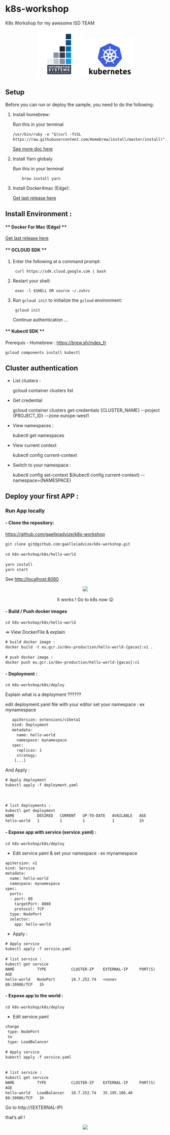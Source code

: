 # k8s-workshop

K8s Workshop for my awesome ISD TEAM

<p align="center">
<img src="https://raw.githubusercontent.com/gaelleiadvize/k8s-workshop/master/img/isd.png" width="150">
<img src="https://raw.githubusercontent.com/gaelleiadvize/k8s-workshop/master/img/k8s.png" width="150">
</p>

## Setup

Before you can run or deploy the sample, you need to do the following:

1.  Install homebrew:

      Run this in your terminal 
    
        /usr/bin/ruby -e "$(curl -fsSL https://raw.githubusercontent.com/Homebrew/install/master/install)"

    [See more doc here][homebrew]
    
2.  Install Yarn globaly

    Run this in your terminal 
        
            brew install yarn


3.  Install Docker4mac (Edge):

    [Get last release here][docker4Mac]


## Install Environment : 


####  ** Docker For Mac (Edge) **

[Get last release here][docker4Mac]


#### ** GCLOUD SDK **


1. Enter the following at a command prompt:

        curl https://sdk.cloud.google.com | bash
        
2. Restart your shell:

        exec -l $SHELL OR source ~/.zshrc
     
3. Run `gcloud init` to initialize the `gcloud` environment:

        gcloud init
            
   Continue authentication ...  
            
 
#### ** Kubectl SDK **

Prerequis - Homebrew : https://brew.sh/index_fr


    gcloud components install kubectl           
            

## Cluster authentication



- List clusters : 


    gcloud container clusters list


- Get credential 
    
    
    gcloud container clusters get-credentials {CLUSTER_NAME} --project {PROJECT_ID} --zone europe-west1


- View namespaces :


    kubectl get namespaces


- View current context

    
    kubectl config current-context



- Switch to your namespace : 


    kubectl config set-context $(kubectl config current-context) --namespace={NAMESPACE}
    


## Deploy your first APP :


### Run App locally

        
#### - Clone the repository: 

 https://github.com/gaelleiadvize/k8s-workshop
 

    git clone git@github.com:gaelleiadvize/k8s-workshop.git
    
    cd k8s-workshop/k8s/hello-world
    
    yarn install
    yarn start
    
    
  See  <a href="http://localhost:8080" target="blank">http://localhost:8080</a>

<p align="center">
<img src="https://i.giphy.com/l3q2SH4Cmhh8F40jS.gif">
</p>


<p align="center">It works ! Go to k8s now 😛 </p>




#### -  Build / Push docker images


    cd k8s-workshop/k8s/hello-world
    
   => View DockerFile & explain
    
    # build docker image : 
    docker build -t eu.gcr.io/dev-production/hello-world-{gacas}:v1 .
    
    # push docker image : 
    docker push eu.gcr.io/dev-production/hello-world-{gacas}:v1




#### - Deployment :

    cd k8s-workshop/k8s/deploy
    
   Explain what is a deployment ??????
    
   edit deployment.yaml file with your editor
   set your namespace : ex mynamespace
   
       apiVersion: extensions/v1beta1
       kind: Deployment
       metadata:
         name: hello-world
         namespace: mynamespace
       spec:
         replicas: 1
         strategy:
        [...]
  
  And Apply :  
  
  
    # Apply deployment 
    kubectl apply -f deployment.yaml
    
    
    
    # list deployments : 
    kubectl get deployment
    NAME          DESIRED   CURRENT   UP-TO-DATE   AVAILABLE   AGE
    hello-world   1         1         1            1           1h   
    
   
    

#### - Expose app with service (service.yaml) :
    
    cd k8s-workshop/k8s/deploy
    
   * Edit service.yaml & set your namespace : ex mynamespace
    
    apiVersion: v1
    kind: Service
    metadata:
      name: hello-world
      namespace: mynamespace
    spec:
      ports:
      - port: 80
        targetPort: 8080
        protocol: TCP
      type: NodePort
      selector:
        app: hello-world
    
   * Apply : 
   
    # Apply service 
    kubectl apply -f service.yaml

    # list service : 
    kubectl get service
    NAME          TYPE           CLUSTER-IP    EXTERNAL-IP     PORT(S)        AGE
    hello-world   NodePort       10.7.252.74   <none>          80:30986/TCP   1h


#### -  Expose app to the world :


    cd k8s-workshop/k8s/deploy
    
   * Edit service.yaml
    
    change 
     type: NodePort
     to 
     type: LoadBalancer
    
    # Apply service 
    kubectl apply -f service.yaml


    # list service : 
    kubectl get service
    NAME          TYPE           CLUSTER-IP    EXTERNAL-IP     PORT(S)        AGE
    hello-world   LoadBalancer   10.7.252.74   35.195.106.40   80:30986/TCP   1h


Go to http://{EXTERNAL-IP} 

that’s all ! 

<p align="center">
<img src="https://i.giphy.com/3o6gEaYbewKku0GwPS.gif">
</p>   
 
    
    
    
    
    
    
    
    
[homebrew]: https://brew.sh/index_fr
[docker4Mac]: https://docs.docker.com/docker-for-mac/edge-release-notes/